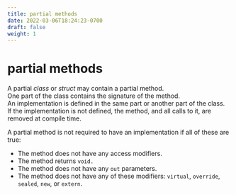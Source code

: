 ```yaml
---
title: partial methods
date: 2022-03-06T18:24:23-0700
draft: false
weight: 1
---
```


# partial methods
A partial *class* or *struct* may contain a partial method.  
One part of the class contains the signature of the method.  
An implementation is defined in the same part or another part of the class.  
If the implementation is not defined, the method, and all calls to it, are removed at compile time.  

A partial method is not required to have an implementation if all of these are true:
- The method does not have any access modifiers.
- The method returns `void.`
- The method does not have any `out` parameters.
- The method does not have any of these modifiers: `virtual`, `override`, `sealed`, `new`, or `extern`.
